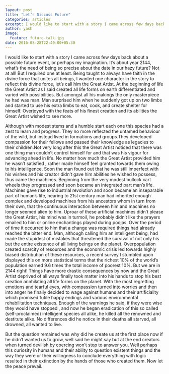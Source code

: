 ```yaml
---
layout: post
title: "Let’s Discuss Future"
categories: articles
excerpt: I would like to start with a story I came across few days back about a possible future event, or perhaps my imagination.
author: yash
image: 
  feature: future-talk.jpg
date: 2016-08-28T22:40:00+05:30
---
```


I would like to start with a story I came across few days back about a possible future event, or perhaps my imagination. It’s about year 2144, what’s the need of being so precise about the date in our hazy future? Not at all! But I required one at least. Being taught to always have faith in the divine force that unites all beings, I wanted one character in the story to reflect this divine force, let’s call him the Great Artist. At the beginning of life the Great Artist as I said created all life forms on earth differentiated and varied with possibilities. But amongst all his makings the only masterpiece he had was man. Man surprised him when he suddenly got up on two limbs and started to use his extra limbs to eat, cook, and create shelter for himself. Overjoyed with the feats of his finest creation and its abilities the Great Artist wished to see more.


Although with modest stems and a humble start each one this species had a zest to learn and progress. They no more reflected the untamed behaviour of the wild, but instead lived in formations and groups.They developed compassion for their fellows and passed their knowledge as legacies to their children.Not very long after this the Great Artist noticed that there was one thing man couldn’t control himself for and that was his vigour for advancing ahead in life. No matter how much the Great Artist provided him he wasn’t satisfied , rather made himself feel granted towards them owing to his intelligence. Soon the man found out that he was still imperfect with his wishes and his creator didn’t gave him abilities he wished to possess, thus came the machines. Beginning from the very modest bullock cart wheels they progressed and soon became an integrated part man’s life. Machines gave rise to industrial revolution and soon became an inseparable part of human’s life, nearing to 21st century man had inherited enough complex and developed machines from his ancestors whom in turn from their own, that the continuous interaction between him and machines no longer seemed alien to him. Uproar of these artificial machines didn’t please the Great Artist, his mind was in turmoil, he probably didn’t like the prayers emailed to him or online enchantings played during poojas. Over the period of time it occurred to him that a change was required things had already reached the bitter end. Man, although calling him an intelligent being, had made the stupidest of mistakes that threatened the survival of not only his but the entire existence of all living beings on the planet. Overpopulation created scarcity of resources and the economic crisis led towards highly biased distribution of these resources, a recent survey I stumbled upon displayed this on more statistical terms that the richest 10% of the world’s population earned 9.6 times the total income of poorest 10%. But we are in 2144 right! Things have more drastic consequences by now and the Great Artist deprived of all ways finally took matter into his hands to stop his best creation annhilating all life forms on the planet. With the most regretting emotions and tearful eyes, with compassion turned into worries and then into anger he finally decided to wage against humans and their artificiality which promised futile happy endings and various environmental rehabilitation techniques. Enough of the warnings he said, if they were wise they would have stopped , and now he began eradication of this so called (self-proclaimed) intelligent species all alike, he killed all the renowned and destitute alike. No differences did he notice in their deaths all starved, all drowned, all wanted to live.


But the question remained was why did he create us at the first place now if he didn’t wanted us to grow, well said he might say but at the end creators when turned devilish by coercing won’t stop to answer you. Well perhaps this curiosity in humans and their ability to question existent things and the way they were or their willingness to conclude everything with logic resulted in their extinction by the hands of those who created them. 
Now let the peace prevail.